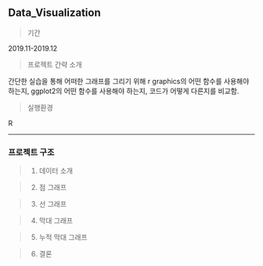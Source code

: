 ## Data_Visualization



> 기간
 
2019.11-2019.12

> 프로젝트 간략 소개

간단한 실습을 통해 어떠한 그래프를 그리기 위해 r graphics의 어떤 함수를 사용해야 하는지, ggplot2의 어떤 함수를 사용해야 하는지, 코드가 어떻게 다른지를 비교함.

> 실행환경

R

---

### 프로젝트 구조

> 1. 데이터 소개

> 2. 점 그래프

> 3. 선 그래프

> 4. 막대 그래프

> 5. 누적 막대 그래프

> 6. 결론
